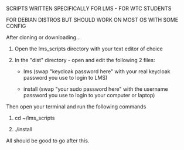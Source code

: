
SCRIPTS WRITTEN SPECIFICALLY FOR LMS - FOR WTC STUDENTS

FOR DEBIAN DISTROS BUT SHOULD WORK ON MOST OS WITH SOME CONFIG


After cloning or downloading...

1. Open the lms_scripts directory with your text editor of choice

2. In the "dist" directory - open and edit the following 2 files:
   
   - lms (swap "keycloak password here" with your real keycloak password you use to login to LMS)

   - install (swap "your sudo password here" with the username password you use to login to your computer or laptop)




Then open your terminal and run the following commands

1. cd ~/lms_scripts

2. ./install


All should be good to go after this.
